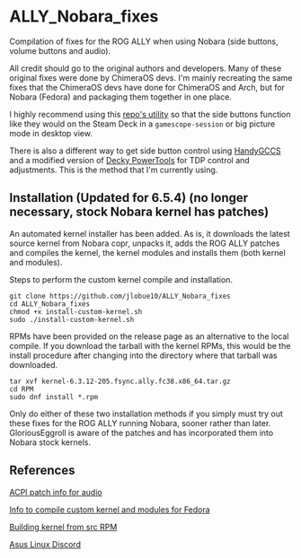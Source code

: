 # ALLY_Nobara_fixes
Compilation of fixes for the ROG ALLY when using Nobara (side buttons, volume buttons and audio).

All credit should go to the original authors and developers. Many of these original fixes were done by ChimeraOS devs. I'm mainly recreating the same fixes that the ChimeraOS devs have done for ChimeraOS and Arch, but for Nobara (Fedora) and packaging them together in one place.

I highly recommend using this [repo's utility](https://github.com/Maclay74/steam-patch) so that the side buttons function like they would on the Steam Deck in a `gamescope-session` or big picture mode in desktop view.

There is also a different way to get side button control using [HandyGCCS](https://github.com/ShadowBlip/HandyGCCS) and a modified version of [Decky PowerTools](https://github.com/hicder/PowerTools) for TDP control and adjustments. This is the method that I'm currently using.

## **Installation (Updated for 6.5.4) (no longer necessary, stock Nobara kernel has patches)**

An automated kernel installer has been added. As is, it downloads the latest source kernel from Nobara copr, unpacks it, adds the ROG ALLY patches and compiles the kernel, the kernel modules and installs them (both kernel and modules).

Steps to perform the custom kernel compile and installation.

```
git clone https://github.com/jlobue10/ALLY_Nobara_fixes
cd ALLY_Nobara_fixes
chmod +x install-custom-kernel.sh
sudo ./install-custom-kernel.sh
```

RPMs have been provided on the release page as an alternative to the local compile. If you download the tarball with the kernel RPMs, this would be the install procedure after changing into the directory where that tarball was downloaded.

```
tar xvf kernel-6.3.12-205.fsync.ally.fc38.x86_64.tar.gz
cd RPM
sudo dnf install *.rpm
```

Only do either of these two installation methods if you simply must try out these fixes for the ROG ALLY running Nobara, sooner rather than later. GloriousEggroll is aware of the patches and has incorporated them into Nobara stock kernels.

## **References**

[ACPI patch info for audio](https://asus-linux.org/wiki/cirrus-amps/)

[Info to compile custom kernel and modules for Fedora](https://fedoraproject.org/wiki/Building_a_custom_kernel)

[Building kernel from src RPM](https://fedoraproject.org/wiki/Building_a_custom_kernel/Source_RPM)

[Asus Linux Discord](https://discord.gg/4ZKGd7Un5t)
